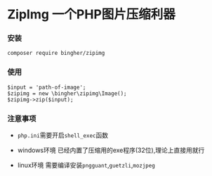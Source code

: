 # ZipImg 一个PHP图片压缩利器

### 安装
```
composer require bingher/zipimg
```

### 使用
```
$input = 'path-of-image';
$zipimg = new \bingher\zipimg\Image();
$zipimg->zip($input);
```

### 注意事项

- `php.ini`需要开启`shell_exec`函数

- windows环境 已经内置了压缩用的exe程序(32位),理论上直接用就行

- linux环境 需要编译安装`pngguant`,`guetzli`,`mozjpeg`
